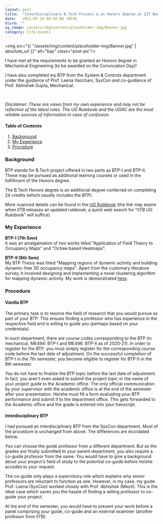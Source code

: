 ```yaml
---
layout: post
title:  "Interdisciplinary B.Tech Project & an Honors degree at IIT Bombay"
date:   2021-07-20 08:42:00 +0530
blurb: ""
og_image: /assets/img/content/placeholder-img/Banner.jpg
category: life-events
---
```


<img src="{{ "/assets/img/content/placeholder-img/Banner.jpg" | absolute_url }}" alt="bay" class="post-pic"/>
<br />

I have met all the requirements to be granted an Honors degree in Mechanical Engineering (to be awarded on the Convocation Day)!

I have also completed my BTP from the System & Controls department under the guidance of Prof. Leena Vacchani, SysCon and co-guidance of Prof. Abhishek Gupta, Mechanical.

<br/>

*Disclaimer: These are views from my own experience and may not be reflective of the latest rules. The UG Rulebook and the UGAC are the most reliable sources of information in case of confusion.*

#### Table of Contents
1. [Background](#background)
1. [My Experience](#my-experience)
1. [Procedure](#procedure)


### Background
BTP stands for B.Tech project offered in two parts as BTP-I and BTP-II. These may be pursued as additional learning courses or used in the fulfillment of the Honors degree.

The B.Tech Honors degree is an additional degree conferred on completing 24 credits (which usually includes the BTP).

More nuanced details can be found in the [UG Rulebook](https://www.iitb.ac.in/newacadhome/ugrulebook202017July.pdf) (the link may expire when IITB releases an updated rulebook; a quick web search for "*IITB UG Rulebook*" will suffice)


### My Experience

**BTP-I (7th Sem)**  
It was an amalgamation of two works titled "Application of Field Theory to Occupancy Maps" and "Octree based Heatmaps".

**BTP-II (8th Sem)**  
My BTP Thesis was titled "Mapping regions of dynamic activity and building dynamic-free 3D occupancy maps". Apart from the customary literature survey, it involved designing and implementing a novel clustering algorithm for mapping dynamic activity. My work is demonstrated [here](https://youtu.be/rUUqPmobm1k).

### Procedure
#### Vanilla BTP
The primary task is to resolve the field of research that you would pursue as part of your BTP. This ensues finding a professor who has experience in the respective field and is willing to guide you (perhaps based on your credentials).

In each department, there are course codes corresponding to the BTP (in mechanical, ME494: BTP-I and ME496: BTP-II as of 2020-21). In order to register for the BTP, you must simply register for the corresponding course code before the last date of adjustment. On the successful completion of BTP-I in the 7th semester, you become eligible to register for BTP-II in the 8th semester.

You do not have to finalize the BTP topic before the last date of adjustment. In fact, you aren't even asked to submit the project topic or the name of your project guide to the Academic office. The only official communication by your supervisor with the academic office is at the end of the semester after your presentation. He/she must fill a form evaluating your BTP performance and submit it to the department office. This gets forwarded to the Academic office and the grade is entered into your transcript.

#### Interdisciplinary BTP
I had pursued an interdisciplinary BTP from the SysCon department. Most of the procedure is unchanged from above. The differences are elucidated below.

You can choose the guide professor from a different department. But as the grades are finally submitted to your parent department, you also require a co-guide professor from the same. You would have to give a background about your project's field of study to the potential co-guide before he/she accedes to your request.

The co-guide only plays a supervisory role which explains why senior professors are reluctant to function as one. However, in my case, my guide Prof. Leena (SysCon) worked closely with Prof. Abhishek (Mech). This is the ideal case which saves you the hassle of finding a willing professor to co-guide your project.

At the end of the semester, you would have to present your work before a panel comprising your guide, co-guide and an external examiner (another professor from IITB).